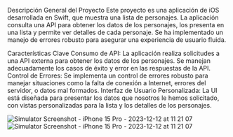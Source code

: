 Descripción General del Proyecto
Este proyecto es una aplicación de iOS desarrollada en Swift, que muestra una lista de personajes. La aplicación consulta una API para obtener los datos de los personajes, los presenta en una lista y permite ver detalles de cada personaje. Se ha implementado un manejo de errores robusto para asegurar una experiencia de usuario fluida.


Características Clave
Consumo de API: La aplicación realiza solicitudes a una API externa para obtener los datos de los personajes. Se manejan adecuadamente los casos de éxito y error en las respuestas de la API.
Control de Errores: Se implementa un control de errores robusto para manejar situaciones como la falta de conexión a Internet, errores del servidor, o datos mal formados.
Interfaz de Usuario Personalizada: La UI está diseñada para presentar los datos que nosotros le hemos solicitado, con vistas personalizadas para la lista y los detalles de los personajes.


![Simulator Screenshot - iPhone 15 Pro - 2023-12-12 at 11 21 07](https://github.com/gliadev/RickAndMorty/assets/78279221/df8809f1-550d-474d-ba13-3fdb63bea54e)
![Simulator Screenshot - iPhone 15 Pro - 2023-12-12 at 11 21 07](https://github.com/gliadev/RickAndMorty/assets/78279221/bdb008e1-296a-40db-8a62-35f96bb041d6)
